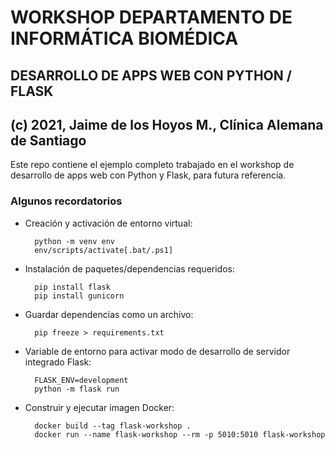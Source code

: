 
# WORKSHOP DEPARTAMENTO DE INFORMÁTICA BIOMÉDICA
## DESARROLLO DE APPS WEB CON PYTHON / FLASK
## (c) 2021, Jaime de los Hoyos M., Clínica Alemana de Santiago

Este repo contiene el ejemplo completo trabajado en el workshop de desarrollo de apps web con Python y Flask, para futura referencia.

### Algunos recordatorios

- Creación y activación de entorno virtual:

        python -m venv env
        env/scripts/activate[.bat/.ps1]

- Instalación de paquetes/dependencias requeridos:

        pip install flask
        pip install gunicorn

- Guardar dependencias como un archivo:

        pip freeze > requirements.txt

- Variable de entorno para activar modo de desarrollo de servidor integrado Flask:

        FLASK_ENV=development
        python -m flask run

- Construir y ejecutar imagen Docker:

        docker build --tag flask-workshop .
        docker run --name flask-workshop --rm -p 5010:5010 flask-workshop
